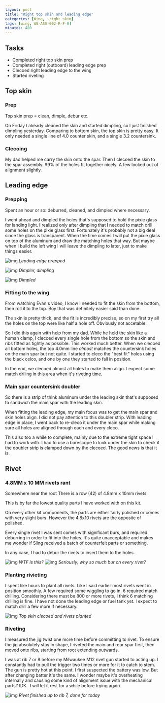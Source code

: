 ```yaml
---
layout: post
title: "Right top skin and leading edge"
categories: [Wing, ~right_skin]
tags: [wing, WG-ASS-002-R-F-0]
minutes: 480
---
```



## Tasks

* Completed right top skin prep
* Completed right (outboard) leading edge prep
* Clecoed right leading edge to the wing
* Started riveting

## Top skin

### Prep

Top skin prep = clean, dimple, debur etc.

On Friday I already cleaned the skin and started dimpling, so I just finished dimpling yesterday. Comparing to bottom skin, the top skin is pretty easy. It only needed a single line of 4.0 counter skin, and a single 3.2 countersink.

### Clecoing

My dad helped me carry the skin onto the spar. Then I clecoed the skin to the spar assembly. 99% of the holes fit together nicely. A few looked out of alignment slightly.


## Leading edge

### Prepping

Spent an hour or so: deburred, cleaned, and dimpled where necessary. 

I went ahead and dimpled the holes that's supposed to hold the pixie glass for landing light. I realized only after dimpling that I needed to match drill some holes on the pixie glass first. Fortunately it's probably not a big deal since the glass is transparent. When the time comes I will put the pixie glass on top of the aluminum and draw the matching holes that way. But maybe when I build the left wing I will leave the dimpling to later, just to make things easier.

![img](https://lh3.googleusercontent.com/pw/AP1GczOeIvMAhBa_gxbB_Sjw2uyeuZv3IyaCbSc_j9kbz4aPYLL5hi3fsWENKBWy7o2YJVjrYYB61H10pC-RBfiF948nNTU7pcT4V_nd3OZh3uF2zCf3rkz3fgmFhHOyWccUL5BtnHYzYyZ8e4sRaAGYQODa_Q=w2166-h2888-s-no-gm?authuser=3)
*Leading edge prepped*


![img](https://lh3.googleusercontent.com/pw/AP1GczMRcNdF8hO7hnCyt2uYcJTC_HbSzY9rWgEyfLLJK8JP0e_iOVM5WTG5ywrjFp_oh9BxmiLBLg4O8C_b-hLdk2VRQk2kg_CZp_9jKOxwkEfALcAc1LXsrFVgH3FWoP5hy02bbwB2MWjcE0rrRKGIwdK-FQ=w2166-h2888-s-no-gm?authuser=3)
*Dimpler, dimpling*

![img](https://lh3.googleusercontent.com/pw/AP1GczP9pS8_YBnNJN3Kgy0qnVk_00M2gYbuVsddPqZfdaZQhbkAjOBnix4nbvDoPnEEXgp-ovyY7Yb5l3KckjpA_afEWIA2T-ast0Po5SkI9LJUCsDa1I5o7CSosfW9J0l4UUxhH_QXI30IBtWD9r0selJDsA=w2166-h2888-s-no-gm?authuser=3)
*Dimpled*

### Fitting to the wing

From watching Evan's video, I know I needed to fit the skin from the bottom, then roll it to the top. Boy that was definitely easier said than done.

The skin is pretty thick, and the fit is incredibly precise, so on my first try all the holes on the top were like half a hole off. Obviously not accetable. 

So I did this again with help from my dad. While he held the skin like a human clamp, I clecoed every single hole from the bottom so the skin and ribs fitted as tightly as possible. This worked much better. When we clecoed all bottom holes, the top 4.0mm line *almost* matches the countersink holes on the main spar but not quite. I started to cleco the "best fit" holes using the black celco, and one by one they started to fall in position.

In the end, we clecoed almost all holes to make them align. I expect some match driling in this area when it's riveting time.

### Main spar countersink doubler

So there is a strip of think aluminum under the leading skin that's supposed to sandwich the main spar with the leading skin.

When fitting the leading edge, my main focus was to get the main spar and skin holes align. I did not pay attention to this doubler strip. With leading edge in place, I went back to re-cleco it under the main spar while making sure all holes are aligned through each and every cleco.

This also too a while to complete, mainly due to the extreme tight space I had to work with. I had to use a borescope to look under the skin to check if the doubler strip is clamped down by the clecoed. The good news is that it is.

## Rivet

### 4.8MM x 10 MM rivets rant

Somewhere near the root There is a row (42) of 4.8mm x 10mm rivets.

This is by far the lowest quality parts I have worked with on this kit.

On every other kit components, the parts are either fairly polished or comes with very slight burs. However the 4.8x10 rivets are the opposite of polished.

Every single rivet I was sent comes with significant burs, and required deburring in order to fit into the holes. It's quite unacceptable and makes me wonder if Sling received a batch of counterfeit parts or something.

In any case, I had to debur the rivets to insert them to the holes.

![img](https://lh3.googleusercontent.com/pw/AP1GczPolmqUqbYoejW2AMIK5poDzl9YjmWxOr-SrAn-Z84YuZ-_VbKvcK-BGUWLAOk4GyS-MF5zzK6RiWpJygDYMLWKg5nekE17fuSZ0doK5KTFXshxR8hK037-aR6qVdlPIoe_hmvao64Fzve8R_IlTgCCxw=w3850-h2888-s-no-gm?authuser=3)
*WTF is this?*
![img](https://lh3.googleusercontent.com/pw/AP1GczNhuU5FuRXl2GYLqL5_aocomKT7IpZhDPD9xQX0u08orju96g0P4J1TQrmV0hdl6MniiQzqvs7F2kqlO56DOEwlfjfkHPCnJ4guwk5ID1pKNhPBWrvhpTgKJYzNastrdkF3589dULDY3NHRFq7XwpfZpg=w3850-h2888-s-no-gm?authuser=3)
*Seriously, why so much bur on every rivet?*

### Planting rivieting

I spent like hours to plant all rivets. Like I said earlier most rivets went in position smoothly. A few required some wiggling to go in. 6 required match drilling. Considering there must be 800 or more rivets, I think 6 matching drilling is fine. I have not done the leading edge or fuel tank yet. I expect to match drill a few more if necessary.

![img](https://lh3.googleusercontent.com/pw/AP1GczOyPp6Qo7rtKzK0PumHFTSe8RQnfEQKpMmdZjqqlc2RvaOQI6pTu8mPy5uerVflckNf98jx2MKtu9qXqQWIwkhLl2qb8JEwnjICcEdJrRd52UOxdZqo6KtTm91B_OhAZZ_zAOX_FFjosa7RXg4H-_1EXg=w2166-h2888-s-no-gm?authuser=3)
*Top skin clecoed and rivets planted*

### Riveting

I measured the jig twist one more time before committing to rivet. To ensure the jig absolutely stay in shape, I riveted the main and rear spar first, then moved onto ribs, starting from root extending outwards.

I was at rib 7 or 8 before my Milwaukee M12 rivet gun started to acting up. I constantly had to pull the trigger two times or more for it to catch to stem. The gun is pretty hot at this point. I first suspected the battery was low. But after changing batter it's the same. I wonder maybe it's overheating internally and causing some kind of alignment issue with the mechanical parts? IDK.. I will let it rest for a while before trying again.

![img](https://lh3.googleusercontent.com/pw/AP1GczOEQV-wPhYHzeqeMS02_9CQQQxgSmM1nWHEnYXAs9crRjwdBVhtalYF0s4MuMtPpEHotlpW-R5522At65eTsh4cfBTtbbFH14uEFnvP9YzVOp2kOVFN_PjvycPS8NcQjDLeWhMWVM8blegGijTqlgHPlA=w2166-h2888-s-no-gm?authuser=3)
*Rivet finished up to rib 7, done for today*
